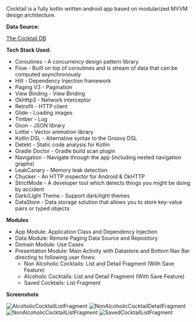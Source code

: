 Cocktail is a fully kotlin written android app based on modularized MVVM design architecture.

**Data Source:**

[The Cocktail DB](https://www.thecocktaildb.com/api.php)

**Tech Stack Used:**

 - Coroutines - A concurrency design pattern library
 - Flow - Built on top of coroutines and is stream of data that can be computed asynchronously
 - Hilt - Dependency Injection framework
 - Paging V3 - Pagination
 - View Binding - View Binding
 - OkHttp3 - Network interceptor
 - Retrofit - HTTP client
 - Glide - Loading images
 - Timber - Log
 - Gson - JSON library
 - Lottie - Vector animation library
 - Kotlin DSL - Alternative syntax to the Groovy DSL
 - Detekt - Static code analysis for Kotlin
 - Gradle Doctor - Gradle build scan plugin
 - Navigation - Navigate through the app (including nested navigation graphs)
 - LeakCanary - Memory leak detection
 - Chucker - An HTTP inspector for Android & OkHTTP
 - StrictMode - A developer tool which detects things you might be doing by accident
 - Dark/Light Theme - Support dark/light themes
 - DataStore - Data storage solution that allows you to store key-value pairs or typed objects

**Modules**

 - App Module: Application Class and Dependency Injection
 - Data Module: Remote Paging Data Source and Repository
 - Domain Module: Use Cases
 - Presentation Module: Main Activity with Datastore and Bottom Nav Bar directing to following user flows:  
     - Non Alcoholic Cocktails: List and Detail Fragment (With Save Feature)
     - Alcoholic Cocktails: List and Detail Fragment (With Save Feature)
     - Saved Cocktails: List Fragment

**Screenshots**

![AlcoholicCocktailListFragment](https://user-images.githubusercontent.com/87356177/143507670-1029a013-ea6e-48c2-ae17-9e9b2ff3f41a.png)
![NonAlcoholicCocktailDetailFragment](https://user-images.githubusercontent.com/87356177/143507674-b0970792-028a-462a-b77d-7d350b52fe6b.png)
![NonAlcoholicCocktailListFragment](https://user-images.githubusercontent.com/87356177/143507677-98832be6-dc7b-490f-aff6-e712f8a85ae4.png)
![SavedCocktailListFragment](https://user-images.githubusercontent.com/87356177/143507678-a2eb1a92-21ea-4557-aa25-d57673a70a8f.png)

